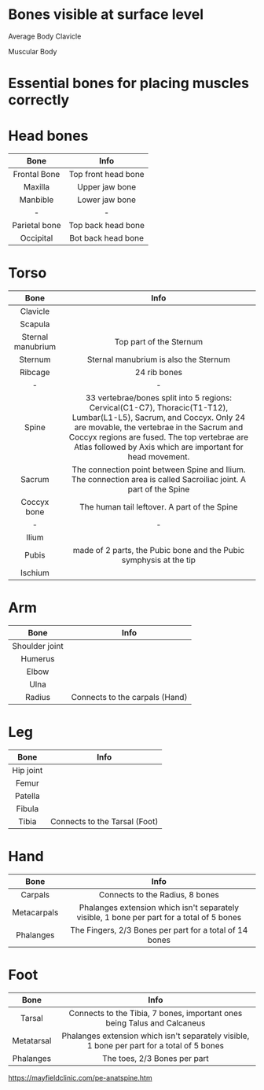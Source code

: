 # Bones visible at surface level
Average Body
Clavicle

Muscular Body

# Essential bones for placing muscles correctly

# Head bones
|Bone|Info
|:-:|:-:
|Frontal Bone|Top front head bone
|Maxilla|Upper jaw bone
|Manbible|Lower jaw bone
|-|-
|Parietal bone|Top back head bone
|Occipital|Bot back head bone

# Torso
|Bone|Info
|:-:|:-:
|Clavicle|
|Scapula|
|Sternal manubrium|Top part of the Sternum
|Sternum|Sternal manubrium is also the Sternum
|Ribcage|24 rib bones
|-|-
|Spine|33 vertebrae/bones split into 5 regions: Cervical(C1-C7), Thoracic(T1-T12), Lumbar(L1-L5), Sacrum, and Coccyx. Only 24 are movable, the vertebrae in the Sacrum and Coccyx regions are fused. The top vertebrae are Atlas followed by Axis which are important for head movement.
|Sacrum|The connection point between Spine and Ilium. The connection area is called Sacroiliac joint. A part of the Spine
|Coccyx bone|The human tail leftover. A part of the Spine
|-|-
|Ilium|
|Pubis|made of 2 parts, the Pubic bone and the Pubic symphysis at the tip
|Ischium|

# Arm
|Bone|Info
|:-:|:-:
|Shoulder joint|
|Humerus|
|Elbow|
|Ulna|
|Radius|Connects to the carpals (Hand)

# Leg
|Bone|Info
|:-:|:-:
|Hip joint|
|Femur|
|Patella|
|Fibula|
|Tibia|Connects to the Tarsal (Foot)

# Hand
|Bone|Info
|:-:|:-:
|Carpals|Connects to the Radius, 8 bones
|Metacarpals|Phalanges extension which isn't separately visible, 1 bone per part for a total of 5 bones
|Phalanges|The Fingers, 2/3 Bones per part for a total of 14 bones

# Foot
|Bone|Info
|:-:|:-:
|Tarsal|Connects to the Tibia, 7 bones, important ones being Talus and Calcaneus
|Metatarsal|Phalanges extension which isn't separately visible, 1 bone per part for a total of 5 bones
|Phalanges|The toes, 2/3 Bones per part

https://mayfieldclinic.com/pe-anatspine.htm